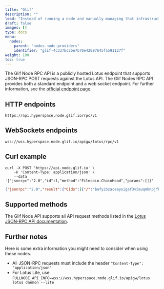 ```yaml
---
title: "Glif"
description: ""
lead: "Instead of running a node and manually managing that infrastructure, developers can use third-party node providers like Glif to execute their transactions."
draft: false
images: []
type: docs
menu:
  nodes:
    parent: "nodes-node-providers"
    identifier: "glif-4c337bc2be7b70e42087645fa591127f"
weight: 100
toc: true
---
```


The Glif Node RPC API is a publicly hosted Lotus endpoint that supports JSON-RPC POST requests against the Lotus API. The Glif Nodes RPC API provides both a standard endpoint and a web socket endpoint. For further information, see the [official endpoint page](https://api.hyperspace.node.glif.io/rpc/v1).

## HTTP endpoints

```plaintext
https://api.hyperspace.node.glif.io/rpc/v1
```

## WebSockets endpoints

```plaintext
wss://wss.hyperspace.node.glif.io/apigw/lotus/rpc/v1
```

## Curl example

```shell
curl -X POST 'https://api.node.glif.io' \
    -H 'Content-Type: application/json' \
    --data '{"jsonrpc":"2.0","id":1,"method":"Filecoin.ChainHead","params":[]}'
```

```json
{"jsonrpc":"2.0","result":{"Cids":[{"/":"bafy2bzaceayoigaf3v5muqmknpjfkguse43jp4t2zxhpmykhqynqhkdgpgybc"},{"/":"bafy2bzacecnrtzlhn6h75gm7tozhzuw77plvdhniwzfj7wgmyuju6wn573h22"},{"/":"bafy2bzacecygiaxfsqv7ecb2gvodzh74eret3pchwe5e4j5a3mzlwasvndi6i"},{"/":"bafy2bzacebe477tdmijfse4je2g63gnnkdgzj3ftq6zbygd7toszkrsjts6uu"},{"/":"bafy2bzacedoe6hcxy2cgqzbg4p7qolbd5imbjpjnz2tj4n7o3kw2md4uv2ttq"},{"/":"bafy2bzacec7wbqvskwvolireljmufszdu5nk37yyg4qtxgnrwbyipgoenmhc6"},{"/":"bafy2bzaceahxdiauteywlbjnwj3ntr72qcbamtq3nbvjzyn5wruithpyqyxbm"}],"Blocks":[{"Miner":"f0693008","Ticket":{"VRFProof":"uLR0LHfNBAfQzyYUVBiIEXzyblPv3yPIEsJQGTpaAvO1ZriPZ7wC2IFpw7mrz1RvDQEfsgRXGxb6APTRvrPiFEAe35RFNLKC9SYb64PNcDYwGY4de5LdlHfyUv+Ovwg5"}...
```

## Supported methods

The Glif Node API supports all API request methods listed in the [Lotus JSON-RPC API documentation](https://lotus.filecoin.io/developers/apis/json-rpc/).

## Further notes

Here is some extra information you might need to consider when using these nodes.

- All JSON-RPC requests must include the header `"Content-Type": "application/json"`
- For Lotus Lite, use `FULLNODE_API_INFO=wss://wss.hyperspace.node.glif.io/apigw/lotus lotus daemon --lite`
